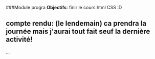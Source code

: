 ###Module progra
**Objectifs**: finir le cours html CSS :D

**compte rendu**: (le lendemain) ca prendra la journée mais j'aurai tout fait seuf la dernière activité!
- 
...
